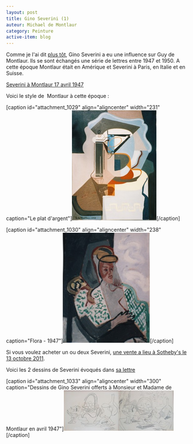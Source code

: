 ```yaml
---
layout: post
title: Gino Severini (1)
auteur: Michael de Montlaur
category: Peinture
active-item: blog
---
```

Comme je l'ai dit <a href="http://blog.montlaur.net/?p=634">plus tôt</a>, Gino Severini a eu une influence sur Guy de Montlaur. Ils se sont échangés une série de lettres entre 1947 et 1950. A cette époque Montlaur était en Amérique et Severini à Paris, en Italie et en Suisse.

<a href="/photos/wordpress/17-avril-1947.pdf">Severini à Montlaur 17 avril 1947</a>

Voici le style de  Montlaur à cette époque :

[caption id="attachment_1029" align="aligncenter" width="231" caption="Le plat d&#39;argent"]<a href="/photos/wordpress/Le-plat-dargent1.jpg"><img class="size-medium wp-image-1029" title="Le plat d'argent" src="/photos/wordpress/Le-plat-dargent1-231x300.jpg" alt="" width="231" height="300" /></a>[/caption]

[caption id="attachment_1030" align="aligncenter" width="238" caption="Flora - 1947"]<a href="/photos/wordpress/Flora-1947.jpg"><img class="size-medium wp-image-1030" title="Flora 1947" src="/photos/wordpress/Flora-1947-238x300.jpg" alt="" width="238" height="300" /></a>[/caption]

Si vous voulez acheter un ou deux Severini, <a href="http://www.artdaily.org/index.asp?int_sec=11&amp;int_new=50726">une vente a lieu à Sotheby's le 13 octobre 2011</a>.

Voici les 2 dessins de Severini évoqués dans <a href="/photos/wordpress/17-avril-1947.pdf">sa lettre</a>

[caption id="attachment_1033" align="aligncenter" width="300" caption="Dessins de Gino Severini offerts à Monsieur et Madame de Montlaur en avril 1947"]<a href="/photos/wordpress/Mr-et-Mme.jpg"><img class="size-medium wp-image-1033" title="Mr et Mme" src="/photos/wordpress/Mr-et-Mme-300x110.jpg" alt="" width="300" height="110" /></a>[/caption]
